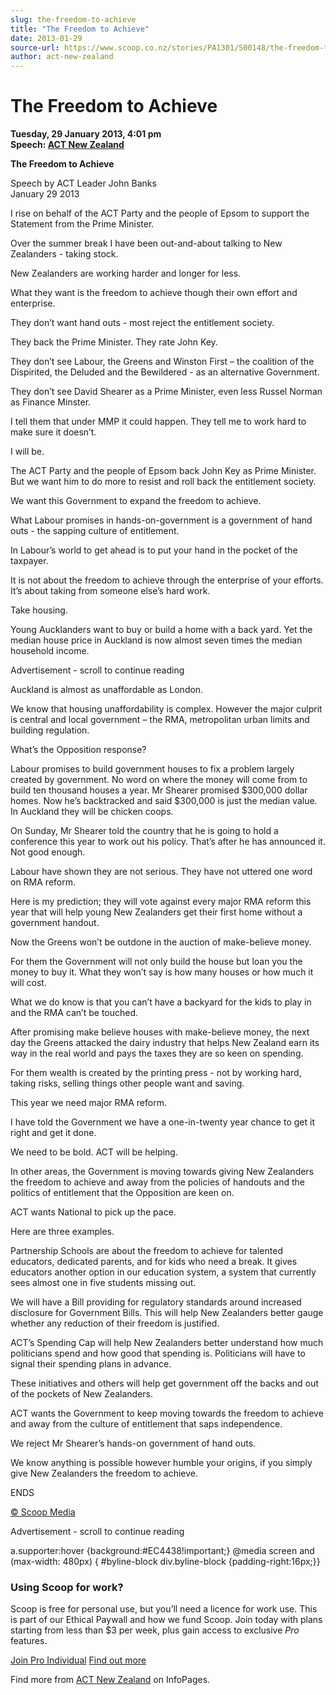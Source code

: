 ```yaml
---
slug: the-freedom-to-achieve
title: "The Freedom to Achieve"
date: 2013-01-29
source-url: https://www.scoop.co.nz/stories/PA1301/S00148/the-freedom-to-achieve.htm
author: act-new-zealand
---
```

The Freedom to Achieve
======================

**Tuesday, 29 January 2013, 4:01 pm**  
**Speech: [ACT New Zealand](https://info.scoop.co.nz/ACT_New_Zealand)**

**The Freedom to Achieve**

Speech by ACT Leader John Banks  
January 29 2013

I rise on behalf of the ACT Party and the people of Epsom to support the Statement from the Prime Minister.

Over the summer break I have been out-and-about talking to New Zealanders - taking stock.

New Zealanders are working harder and longer for less.

What they want is the freedom to achieve though their own effort and enterprise.

They don’t want hand outs - most reject the entitlement society.

They back the Prime Minister. They rate John Key.

They don’t see Labour, the Greens and Winston First – the coalition of the Dispirited, the Deluded and the Bewildered - as an alternative Government.

They don’t see David Shearer as a Prime Minister, even less Russel Norman as Finance Minster.

I tell them that under MMP it could happen. They tell me to work hard to make sure it doesn’t.

I will be.

The ACT Party and the people of Epsom back John Key as Prime Minister. But we want him to do more to resist and roll back the entitlement society.

We want this Government to expand the freedom to achieve.

What Labour promises in hands-on-government is a government of hand outs - the sapping culture of entitlement.

In Labour’s world to get ahead is to put your hand in the pocket of the taxpayer.

It is not about the freedom to achieve through the enterprise of your efforts. It’s about taking from someone else’s hard work.

Take housing.

Young Aucklanders want to buy or build a home with a back yard. Yet the median house price in Auckland is now almost seven times the median household income.

Advertisement - scroll to continue reading





Auckland is almost as unaffordable as London.

We know that housing unaffordability is complex. However the major culprit is central and local government – the RMA, metropolitan urban limits and building regulation.

What’s the Opposition response?

Labour promises to build government houses to fix a problem largely created by government. No word on where the money will come from to build ten thousand houses a year. Mr Shearer promised $300,000 dollar homes. Now he’s backtracked and said $300,000 is just the median value. In Auckland they will be chicken coops.

On Sunday, Mr Shearer told the country that he is going to hold a conference this year to work out his policy. That’s after he has announced it. Not good enough.

Labour have shown they are not serious. They have not uttered one word on RMA reform.

Here is my prediction; they will vote against every major RMA reform this year that will help young New Zealanders get their first home without a government handout.

Now the Greens won’t be outdone in the auction of make-believe money.

For them the Government will not only build the house but loan you the money to buy it. What they won’t say is how many houses or how much it will cost.

What we do know is that you can’t have a backyard for the kids to play in and the RMA can’t be touched.

After promising make believe houses with make-believe money, the next day the Greens attacked the dairy industry that helps New Zealand earn its way in the real world and pays the taxes they are so keen on spending.

For them wealth is created by the printing press - not by working hard, taking risks, selling things other people want and saving.

This year we need major RMA reform.

I have told the Government we have a one-in-twenty year chance to get it right and get it done.

We need to be bold. ACT will be helping.

In other areas, the Government is moving towards giving New Zealanders the freedom to achieve and away from the policies of handouts and the politics of entitlement that the Opposition are keen on.

ACT wants National to pick up the pace.

Here are three examples.

Partnership Schools are about the freedom to achieve for talented educators, dedicated parents, and for kids who need a break. It gives educators another option in our education system, a system that currently sees almost one in five students missing out.

We will have a Bill providing for regulatory standards around increased disclosure for Government Bills. This will help New Zealanders better gauge whether any reduction of their freedom is justified.

ACT’s Spending Cap will help New Zealanders better understand how much politicians spend and how good that spending is. Politicians will have to signal their spending plans in advance.

These initiatives and others will help get government off the backs and out of the pockets of New Zealanders.

ACT wants the Government to keep moving towards the freedom to achieve and away from the culture of entitlement that saps independence.

We reject Mr Shearer’s hands-on government of hand outs.

We know anything is possible however humble your origins, if you simply give New Zealanders the freedom to achieve.

ENDS

[© Scoop Media](http://www.scoop.co.nz/about/terms.html)  

Advertisement - scroll to continue reading



a.supporter:hover {background:#EC4438!important;} @media screen and (max-width: 480px) { #byline-block div.byline-block {padding-right:16px;}}

### Using Scoop for work?

Scoop is free for personal use, but you’ll need a licence for work use. This is part of our Ethical Paywall and how we fund Scoop. Join today with plans starting from less than $3 per week, plus gain access to exclusive _Pro_ features.  
  
[Join Pro Individual](https://pro.scoop.co.nz/Individual/?from=ProIn24) [Find out more](https://pro.scoop.co.nz/using-scoop-for-work/?from=ProIn24)

Find more from [ACT New Zealand](https://info.scoop.co.nz/ACT_New_Zealand) on InfoPages.